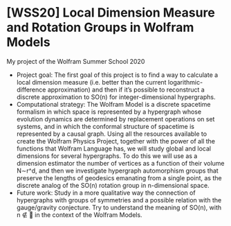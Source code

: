 # [WSS20] Local Dimension Measure and Rotation Groups in Wolfram Models 
My project of the Wolfram Summer School 2020
- Project goal: The first goal of this project is to find a way to calculate a local dimension measure (i.e. better than the current logarithmic-difference approximation) and then if it’s possible to reconstruct a discrete approximation to SO(n) for integer-dimensional hypergraphs.
- Computational strategy:
The Wolfram Model is a discrete spacetime formalism in which space is represented by a hypergraph whose evolution dynamics are determined by replacement operations on set systems, and in which the conformal structure of spacetime is represented by a causal graph. Using all the resources available to create the Wolfram Physics Project, together with the power of all the functions that Wolfram Language has, we will study global and local dimensions for several hypergraphs. To do this we will use as a dimension estimator the number of vertices as a function of their volume N∼r^d, and then we investigate hypergraph automorphism groups that preserve the lengths of geodesics emanating from a single point, as the discrete analog of the SO(n) rotation group in n-dimensional space.
- Future work:
 Study in a more qualitative way the connection of hypergraphs with groups of symmetries and a possible relation with the gauge/gravity conjecture.
Try to understand the meaning of SO(n), with n ∉  in the context of the Wolfram Models.
